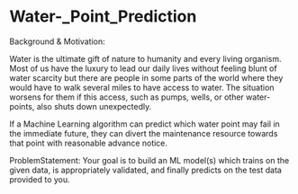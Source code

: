 # Water-_Point_Prediction
Background & Motivation:

Water is the ultimate gift of nature to humanity and every living organism. Most of us have the luxury to lead our daily lives without feeling blunt of water scarcity but there are people in some parts of the world where they would have to walk several miles to have access to water. The situation worsens for them if this access, such as pumps, wells, or other water-points, also shuts down unexpectedly.

If a Machine Learning algorithm can predict which water point may fail in the immediate future, they can divert the maintenance resource towards that point with reasonable advance notice.

ProblemStatement: Your goal is to build an ML model(s) which trains on the given data, is appropriately validated, and finally predicts on the test data provided to you.
